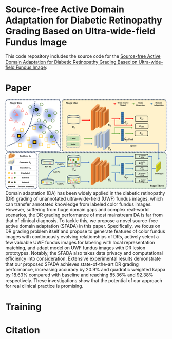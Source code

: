# Source-free Active Domain Adaptation for Diabetic Retinopathy Grading Based on Ultra-wide-field Fundus Image

This code repository includes the source code for the [Source-free Active Domain Adaptation for Diabetic Retinopathy Grading Based on Ultra-wide-field Fundus Image](https://arxiv.org/abs/2309.10619):

# Paper
![SFADA](./imgs/flowchart.png "Flowchart")Domain adaptation (DA) has been widely applied in the diabetic retinopathy (DR) grading of unannotated ultra-wide-field (UWF) fundus images, which can transfer annotated knowledge from labeled color fundus images. However, suffering from huge domain gaps and complex real-world scenarios, the DR grading performance of most mainstream DA is far from that of clinical diagnosis. To tackle this, we propose a novel source-free active domain adaptation (SFADA) in this paper. Specifically, we focus on DR grading problem itself and propose to generate features of color fundus images with continuously evolving relationships of DRs, actively select a few valuable UWF fundus images for labeling with local representation matching, and adapt model on UWF fundus images with DR lesion prototypes. Notably, the SFADA also takes data privacy and computational efficiency into consideration. Extensive experimental results demonstrate that our proposed SFADA achieves state-of-the-art DR grading performance, increasing accuracy by 20.9% and quadratic weighted kappa by 18.63% compared with baseline and reaching 85.36% and 92.38% respectively. These investigations show that the potential of our approach for real clinical practice is promising.

# Training

# Citation

# 
